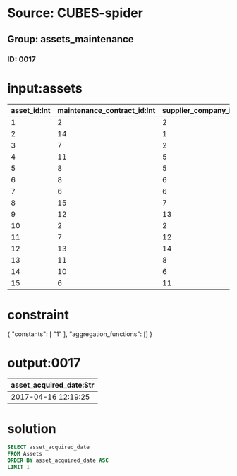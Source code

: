 # Source: CUBES-spider
## Group: assets_maintenance
### ID: 0017

# input:assets

| asset_id:Int | maintenance_contract_id:Int | supplier_company_id:Int | asset_details:Str | asset_make:Str | asset_model:Str | asset_acquired_date:Str | asset_disposed_date:Str | other_asset_details:Str |
|---|---|---|---|---|---|---|---|---|
| 1 | 2 | 2 | dell laptop1 | PT | 58 ub | 2017-12-25 00:31:27 | 2018-03-14 10:50:00 | nan |
| 2 | 14 | 1 | dell laptop2 | IN | 35 xt | 2018-01-27 00:59:46 | 2018-03-20 04:24:09 | nan |
| 3 | 7 | 2 | dell laptop3 | IT | 63 ok | 2017-09-07 08:13:15 | 2018-03-08 20:50:40 | Bad condition |
| 4 | 11 | 5 | dell laptop4 | RU | 69 uv | 2017-06-12 17:37:19 | 2018-03-16 05:46:55 | nan |
| 5 | 8 | 5 | dell laptop5 | DE | 90 oq | 2017-07-21 16:03:19 | 2018-02-27 18:59:07 | nan |
| 6 | 8 | 6 | monitor1 | CN | 91 ub | 2017-04-22 12:33:39 | 2018-03-10 11:11:43 | nan |
| 7 | 6 | 6 | monitor2 | CN | 27 du | 2017-07-18 01:22:58 | 2018-03-20 22:45:00 | nan |
| 8 | 15 | 7 | monitor3 | GB | 94 kg | 2017-10-24 04:29:17 | 2018-02-28 18:14:13 | Bad condition |
| 9 | 12 | 13 | machine1 | RU | 07 yt | 2017-04-16 12:19:25 | 2018-03-08 18:42:41 | nan |
| 10 | 2 | 2 | machine2 | FR | 20 tl | 2017-09-19 16:15:45 | 2018-03-06 20:36:14 | nan |
| 11 | 7 | 12 | machine3 | FR | 11 wi | 2017-11-25 05:04:20 | 2018-03-17 00:51:14 | nan |
| 12 | 13 | 14 | machine4 | RU | 95 vn | 2017-09-26 14:05:46 | 2018-02-27 23:12:03 | Bad condition |
| 13 | 11 | 8 | system1 | DE | 08 yy | 2017-12-20 14:05:17 | 2018-03-07 20:35:19 | Bad condition |
| 14 | 10 | 6 | system2 | IN | 66 xm | 2017-10-19 02:54:52 | 2018-03-22 23:48:15 | nan |
| 15 | 6 | 11 | system3 | IE | 24 ak | 2017-12-18 19:21:11 | 2018-02-27 02:37:16 | nan |

# constraint

{
  "constants": [
    "1"
  ],
  "aggregation_functions": []
}

# output:0017

| asset_acquired_date:Str |
|---|
| 2017-04-16 12:19:25 |

# solution

```sql
SELECT asset_acquired_date
FROM Assets
ORDER BY asset_acquired_date ASC
LIMIT 1
```
